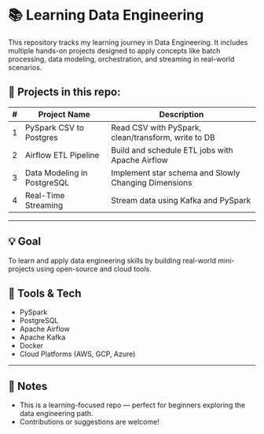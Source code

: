 # 📚 Learning Data Engineering

This repository tracks my learning journey in Data Engineering. It includes multiple hands-on projects designed to apply concepts like batch processing, data modeling, orchestration, and streaming in real-world scenarios.

## 🚀 Projects in this repo:

| #  | Project Name                 | Description                                           |
|----|------------------------------|-------------------------------------------------------|
| 1  | PySpark CSV to Postgres      | Read CSV with PySpark, clean/transform, write to DB  |
| 2  | Airflow ETL Pipeline         | Build and schedule ETL jobs with Apache Airflow      |
| 3  | Data Modeling in PostgreSQL  | Implement star schema and Slowly Changing Dimensions |
| 4  | Real-Time Streaming          | Stream data using Kafka and PySpark                  |

---

## 💡 Goal

To learn and apply data engineering skills by building real-world mini-projects using open-source and cloud tools.

## 🧰 Tools & Tech

- PySpark
- PostgreSQL
- Apache Airflow
- Apache Kafka
- Docker
- Cloud Platforms (AWS, GCP, Azure)

---

## 📌 Notes

- This is a learning-focused repo — perfect for beginners exploring the data engineering path.
- Contributions or suggestions are welcome!

